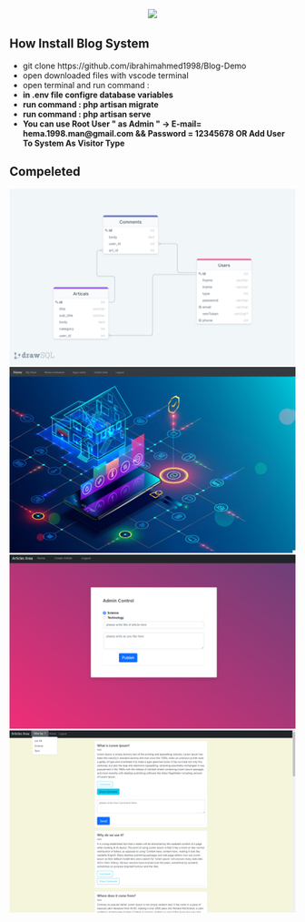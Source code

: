 <p align="center"><a href="https://laravel.com" target="_blank"><img src="https://raw.githubusercontent.com/laravel/art/master/logo-lockup/5%20SVG/2%20CMYK/1%20Full%20Color/laravel-logolockup-cmyk-red.svg" width="400"></a></p>

## How Install Blog System 
 <ul>
 <li> git clone https://github.com/ibrahimahmed1998/Blog-Demo </li>
 <li> open downloaded files with vscode terminal  </li>
 <li> open terminal and run command  :<b  composer install</b>  </li>
 <li> in .env file configre database variables   </li>
 <li> run command :<b > php artisan migrate</b>  </li>
    <li>  run command : <b >php artisan serve</b>   </li>
    <li> You can use <b>Root User</b> " as Admin " -> E-mail= hema.1998.man@gmail.com && Password = 12345678 OR Add User To System As Visitor Type </li>
 </ul>
           
## Compeleted
 <img src="database.png">
 <img src="main.png">
 <img src="addarticale.png">
 <img src="list.png">
